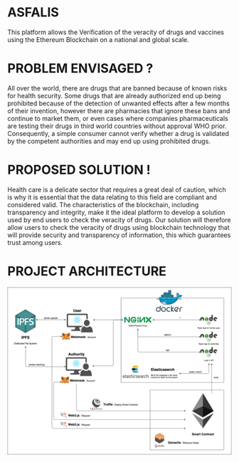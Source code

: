 # ASFALIS
This platform allows the Verification of the veracity of drugs and vaccines using the Ethereum Blockchain on a national and global scale.

# PROBLEM ENVISAGED ?
All over the world, there are drugs that are banned because of known risks for health security.
Some drugs that are already authorized end up being prohibited because of the detection of unwanted effects after a few months of their invention, however there are pharmacies that ignore these bans and continue to market them, or even cases where companies pharmaceuticals are testing their drugs in third world countries without approval WHO prior.
Consequently, a simple consumer cannot verify whether a drug is validated by the competent authorities and may end up using prohibited drugs.

# PROPOSED SOLUTION !
Health care is a delicate sector that requires a great deal of caution, which is why it is essential that the data relating to this field are compliant and considered valid.
The characteristics of the blockchain, including transparency and integrity, make it the ideal platform to develop a solution used by end users to check the veracity of drugs.
Our solution will therefore allow users to check the veracity of drugs using blockchain technology that will provide security and transparency of information, this which guarantees trust among users.

# PROJECT ARCHITECTURE
![Image of Yaktocat](https://github.com/laminebarghouda/ASFALIS/blob/main/project_architecture.png)
